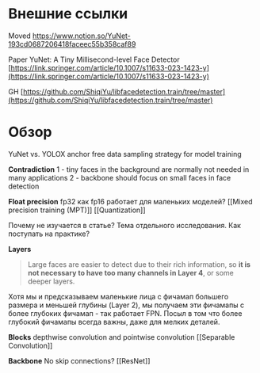 
# Внешние ссылки

Moved
https://www.notion.so/YuNet-193cd0687206418faceec55b358caf89

Paper
YuNet: A Tiny Millisecond-level Face Detector
[https://link.springer.com/article/10.1007/s11633-023-1423-y](https://link.springer.com/article/10.1007/s11633-023-1423-y)

GH
[https://github.com/ShiqiYu/libfacedetection.train/tree/master](https://github.com/ShiqiYu/libfacedetection.train/tree/master)

# Обзор

YuNet vs. YOLOX
anchor free
data sampling strategy for model training

**Contradiction**
1 - tiny faces in the background are normally not needed in many applications
2 - backbone should focus on small faces in face detection

**Float precision**
fp32
как fp16 работает для маленьких моделей?
[[Mixed precision training (MPT)]]
[[Quantization]]

Почему не изучается в статье?
Тема отдельного исследования.
Как поступать на практике?

**Layers**

>Large faces are easier to detect due to their rich information, so **it is not necessary to have too many channels in Layer 4**, or some deeper layers.

Хотя мы и предсказываем маленькие лица с фичамап большего размера и меньшей глубины (Layer 2), мы получаем эти фичамапы c более глубоких фичамап - так работает FPN. Посыл в том что более глубокий фичамапы всегда важны, даже для мелких деталей.

**Blocks**
depthwise convolution and pointwise convolution
[[Separable Convolution]]

**Backbone**
No skip connections?
[[ResNet]]

